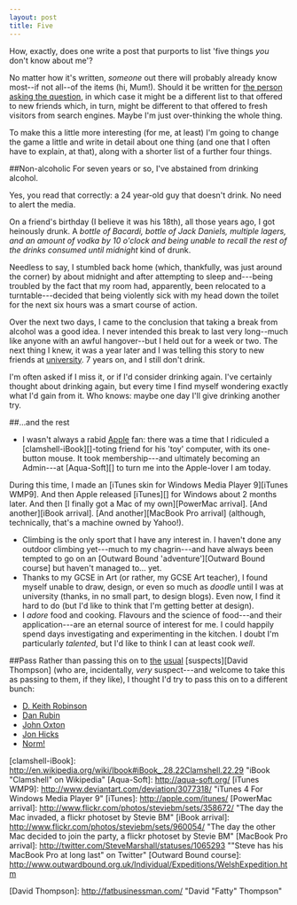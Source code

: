 ```yaml
---
layout: post
title: Five
---
```

How, exactly, does one write a post that purports to list 'five things
_you_ don't know about me'?

No matter how it's written, _someone_ out there will probably already
know most--if not all--of the items (hi, Mum!). Should it be written for
[the person][Sarah Blow] [asking the question][Sarah Blow tagging], in
which case it might be a different list to that offered to new friends
which, in turn, might be different to that offered to fresh visitors
from search engines. Maybe I'm just over-thinking the whole thing.

To make this a little more interesting (for me, at least) I'm going to
change the game a little and write in detail about one thing (and one
that I often have to explain, at that), along with a shorter list of a
further four things.

##Non-alcoholic
For seven years or so, I've abstained from drinking alcohol. 

Yes, you read that correctly: a 24 year-old guy that doesn't drink. No
need to alert the media.

On a friend's birthday (I believe it was his 18th), all those years ago,
I got heinously drunk. A _bottle of Bacardi, bottle of Jack Daniels,
multiple lagers, and an amount of vodka by 10 o'clock and being unable
to recall the rest of the drinks consumed until midnight_ kind of drunk.

Needless to say, I stumbled back home (which, thankfully, was just
around the corner) by about midnight and after attempting to sleep
and---being troubled by the fact that my room had, apparently, been
relocated to a turntable---decided that being violently sick with my
head down the toilet for the next six hours was a smart course of
action.

Over the next two days, I came to the conclusion that taking a break
from alcohol was a good idea. I never intended this break to last very
long--much like anyone with an awful hangover--but I held out for a week
or two. The next thing I knew, it was a year later and I was telling
this story to new friends at [university][UniS]. 7 years on, and I still
don't drink.

I'm often asked if I miss it, or if I'd consider drinking again. I've
certainly thought about drinking again, but every time I find myself
wondering exactly what I'd gain from it. Who knows: maybe one day I'll
give drinking another try.

##…and the rest

* I wasn't always a rabid [Apple][] fan: there was a time that I
  ridiculed a [clamshell-iBook][]-toting friend for his 'toy' computer,
  with its one-button mouse. It took membership---and ultimately
  becoming an Admin---at [Aqua-Soft][] to turn me into the Apple-lover
  I am today.

During this time, I made an [iTunes skin for Windows Media Player
9][iTunes WMP9]. And then Apple released [iTunes][] for Windows about 2
months later. And then [I finally got a Mac of my own][PowerMac
arrival]. [And another][iBook arrival]. [And another][MacBook Pro
arrival] (although, technically, that's a machine owned by Yahoo!).

* Climbing is the only sport that I have any interest in. I haven't
  done any outdoor climbing yet---much to my chagrin---and have always
  been tempted to go on an [Outward Bound 'adventure'][Outward Bound
  course] but haven't managed to… yet.
* Thanks to my GCSE in Art (or rather, my GCSE Art teacher), I found
  myself unable to draw, design, or even so much as _doodle_ until I
  was at university (thanks, in no small part, to design blogs). Even
  now, I find it hard to do (but I'd like to think that I'm getting
  better at design).
* I _adore_ food and cooking. Flavours and the science of food---and
  their application---are an eternal source of interest for me. I could
  happily spend days investigating and experimenting in the kitchen. I
  doubt I'm particularly _talented_, but I'd like to think I can at
  least cook _well_.

##Pass
Rather than passing this on to [the][Ben Ward] [usual][Frances Berriman]
[suspects][David Thompson] (who are, incidentally, _very_ suspect---and
welcome to take this as passing to them, if they like), I thought I'd
try to pass this on to a different bunch:

* [D. Keith Robinson][]
* [Dan Rubin][]
* [John Oxton][]
* [Jon Hicks][]
* [Norm!][Mark Norman Francis]

[Sarah Blow]: http://www.sarahblow.com/ "Sarah Blow"
[Sarah Blow tagging]: http://girlygeekdom.blogspot.com/2007/01/5-things-you-probably-dont-know-about.html  "Sarah Blow's Girly Geekdom Blog:5 Things You (probably) don't know about [Sarah]...."
[UniS]: http://www.surrey.ac.uk/ "University of Surrey"
[Apple]: http://apple.com/ "Apple Inc."
[clamshell-iBook]: http://en.wikipedia.org/wiki/Ibook#iBook_.28.22Clamshell.22.29 "iBook "Clamshell" on Wikipedia"
[Aqua-Soft]: http://aqua-soft.org/
[iTunes WMP9]: http://www.deviantart.com/deviation/3077318/ "iTunes 4 For Windows Media Player 9"
[iTunes]: http://apple.com/itunes/
[PowerMac arrival]: http://www.flickr.com/photos/steviebm/sets/358672/ "The day the Mac invaded, a flickr photoset by Stevie BM"
[iBook arrival]: http://www.flickr.com/photos/steviebm/sets/960054/ "The day the other Mac decided to join the party, a flickr photoset by Stevie BM"
[MacBook Pro arrival]: http://twitter.com/SteveMarshall/statuses/1065293 ""Steve has his MacBook Pro at long last" on Twitter"
[Outward Bound course]: http://www.outwardbound.org.uk/Individual/Expeditions/WelshExpedition.htm

[Ben Ward]: http://ben-ward.co.uk/ "Ben Ward"
[Frances Berriman]: http://fberriman.com/ "Frances Berriman"
[David Thompson]: http://fatbusinessman.com/ "David "Fatty" Thompson"

[D. Keith Robinson]: http://dkeithrobinson.com/
[Dan Rubin]: http://superfluousbanter.org/
[John Oxton]: http://joshuaink.com/
[Jon Hicks]: http://hicksdesign.co.uk/
[Mark Norman Francis]: http://cackhanded.net/ "Mark Norman Francis"
